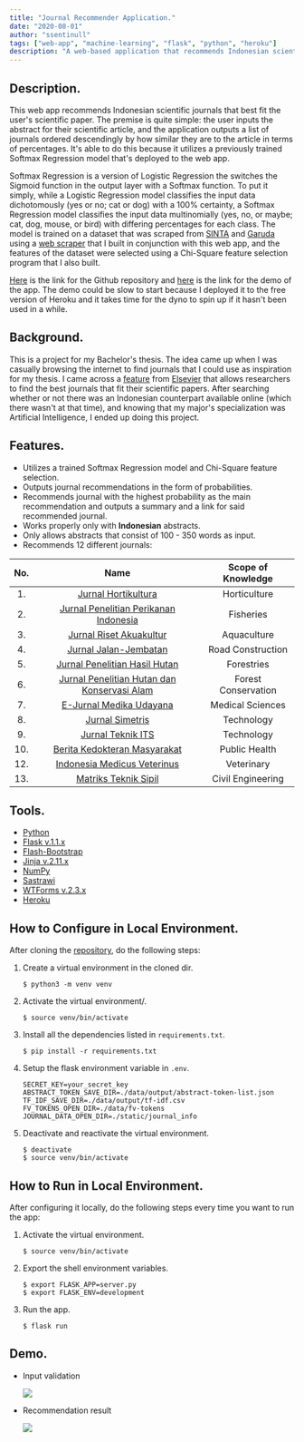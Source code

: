 ```yaml
---
title: "Journal Recommender Application."
date: "2020-08-01"
author: "ssentinull"
tags: ["web-app", "machine-learning", "flask", "python", "heroku"]
description: "A web-based application that recommends Indonesian scientific journals."
---
```


## Description.

This web app recommends Indonesian scientific journals that best fit the user's scientific paper. The premise is quite simple: the user inputs the abstract for their scientific article, and the application outputs a list of journals ordered descendingly by how similar they are to the article in terms of percentages. It's able to do this because it utilizes a previously trained Softmax Regression model that's deployed to the web app.

Softmax Regression is a version of Logistic Regression the switches the Sigmoid function in the output layer with a Softmax function. To put it simply, while a Logistic Regression model classifies the input data dichotomously (yes or no; cat or dog) with a 100% certainty, a Softmax Regression model classifies the input data multinomially (yes, no, or maybe; cat, dog, mouse, or bird) with differing percentages for each class. The model is trained on a dataset that was scraped from [SINTA](https://sinta.ristekbrin.go.id/) and [Garuda](https://garuda.ristekbrin.go.id/journal) using a [web scraper](/projects/web-scraper) that I built in conjunction with this web app, and the features of the dataset were selected using a Chi-Square feature selection program that I also built.

[Here](https://github.com/ssentinull/journal-recommender-system-website) is the link for the Github repository and [here](https://sistem-rekomendasi-jurnal.herokuapp.com/) is the link for the demo of the app. The demo could be slow to start because I deployed it to the free version of Heroku and it takes time for the dyno to spin up if it hasn't been used in a while.

## Background.

This is a project for my Bachelor's thesis. The idea came up when I was casually browsing the internet to find journals that I could use as inspiration for my thesis. I came across a [feature](https://journalfinder.elsevier.com/) from [Elsevier](https://www.elsevier.com/en-xs) that allows researchers to find the best journals that fit their scientific papers. After searching whether or not there was an Indonesian counterpart available online (which there wasn't at that time), and knowing that my major's specialization was Artificial Intelligence, I ended up doing this project.

## Features.

- Utilizes a trained Softmax Regression model and Chi-Square feature selection.
- Outputs journal recommendations in the form of probabilities.
- Recommends journal with the highest probability as the main recommendation and outputs a summary and a link for said recommended journal.
- Works properly only with **Indonesian** abstracts.
- Only allows abstracts that consist of 100 - 350 words as input.
- Recommends 12 different journals:

| No. |                                                     Name                                                      | Scope of Knowledge  |
| :-: | :-----------------------------------------------------------------------------------------------------------: | :-----------------: |
| 1.  |                 [Jurnal Hortikultura](http://ejurnal.litbang.pertanian.go.id/index.php/jhort)                 |    Horticulture     |
| 2.  |          [Jurnal Penelitian Perikanan Indonesia](http://ejournal-balitbang.kkp.go.id/index.php/jppi)          |      Fisheries      |
| 3.  |                 [Jurnal Riset Akuakultur](http://ejournal-balitbang.kkp.go.id/index.php/jra)                  |     Aquaculture     |
| 4.  |            [Jurnal Jalan-Jembatan](http://jurnal.pusjatan.pu.go.id/index.php/jurnaljalanjembatan)             |  Road Construction  |
| 5.  |     [Jurnal Penelitian Hasil Hutan](http://ejournal.forda-mof.org/ejournal-litbang/index.php/JPHH/index)      |     Forestries      |
| 6.  | [Jurnal Penelitian Hutan dan Konservasi Alam](http://ejournal.forda-mof.org/ejournal-litbang/index.php/JPHKA) | Forest Conservation |
| 7.  |                        [E-Jurnal Medika Udayana](https://ojs.unud.ac.id/index.php/eum)                        |  Medical Sciences   |
| 8.  |                          [Jurnal Simetris](https://jurnal.umk.ac.id/index.php/simet)                          |     Technology      |
| 9.  |                        [Jurnal Teknik ITS](http://ejurnal.its.ac.id/index.php/teknik)                         |     Technology      |
| 10. |                         [Berita Kedokteran Masyarakat](https://jurnal.ugm.ac.id/bkm)                          |    Public Health    |
| 12. |                   [Indonesia Medicus Veterinus](https://ojs.unud.ac.id/index.php/imv/index)                   |     Veterinary      |
| 13. |                           [Matriks Teknik Sipil](https://jurnal.uns.ac.id/matriks)                            |  Civil Engineering  |

## Tools.

- [Python](https://www.python.org/)
- [Flask v.1.1.x](https://flask.palletsprojects.com/en/1.1.x/)
- [Flash-Bootstrap](https://pythonhosted.org/Flask-Bootstrap/)
- [Jinja v.2.11.x](https://jinja.palletsprojects.com/en/2.11.x/)
- [NumPy](https://numpy.org/)
- [Sastrawi](https://pypi.org/project/Sastrawi/)
- [WTForms v.2.3.x](https://wtforms.readthedocs.io/en/2.3.x/)
- [Heroku](https://www.heroku.com/)

## How to Configure in Local Environment.

After cloning the [repository](https://github.com/ssentinull/journal-recommender-system-website), do the following steps:

1. Create a virtual environment in the cloned dir.

   ```shell
   $ python3 -m venv venv
   ```

2. Activate the virtual environment/.

   ```shell
   $ source venv/bin/activate
   ```

3. Install all the dependencies listed in `requirements.txt`.

   ```shell
   $ pip install -r requirements.txt
   ```

4. Setup the flask environment variable in `.env`.

   ```env
   SECRET_KEY=your_secret_key
   ABSTRACT_TOKEN_SAVE_DIR=./data/output/abstract-token-list.json
   TF_IDF_SAVE_DIR=./data/output/tf-idf.csv
   FV_TOKENS_OPEN_DIR=./data/fv-tokens
   JOURNAL_DATA_OPEN_DIR=./static/journal_info
   ```

5. Deactivate and reactivate the virtual environment.

   ```shell
   $ deactivate
   $ source venv/bin/activate
   ```

## How to Run in Local Environment.

After configuring it locally, do the following steps every time you want to run the app:

1. Activate the virtual environment.

   ```shell
   $ source venv/bin/activate
   ```

2. Export the shell environment variables.

   ```shell
   $ export FLASK_APP=server.py
   $ export FLASK_ENV=development
   ```

3. Run the app.

   ```shell
   $ flask run
   ```

## Demo.

- Input validation

  ![](https://media.giphy.com/media/J3SLW8RvR55zMea4h1/giphy.gif)

- Recommendation result

  ![](https://media.giphy.com/media/daJ6Z7uG5e8Four7Mj/giphy.gif)
